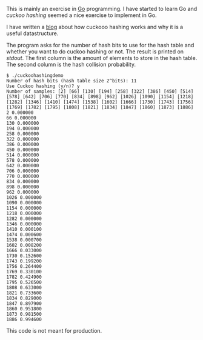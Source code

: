 This is mainly an exercise in [Go](https://golang.org/) programming. I have
started to learn Go and _cuckoo hashing_ seemed a nice exercise to implement
in Go.

I have written a
[blog](https://kirk.rvdp.org/homepage/posts/2019/cuckoo-hashing/)
about how cuckooo hashing works and why it is a useful datastructure.

The program asks for the number of hash bits to use for the hash
table and whether you want to do cuckoo hashing or not. The result
is printed on _stdout_. The first column is the amount of elements
to store in the hash table. The second column is the hash
collision probability.
```
$ ./cuckoohashingdemo
Number of hash bits (hash table size 2^bits): 11
Use Cuckoo hashing (y/n)? y
Number of samples: [2] [66] [130] [194] [258] [322] [386] [450] [514] [578] [642] [706] [770] [834] [898] [962] [1026] [1090] [1154] [1218] [1282] [1346] [1410] [1474] [1538] [1602] [1666] [1730] [1743] [1756] [1769] [1782] [1795] [1808] [1821] [1834] [1847] [1860] [1873] [1886]
2 0.000000
66 0.000000
130 0.000000
194 0.000000
258 0.000000
322 0.000000
386 0.000000
450 0.000000
514 0.000000
578 0.000000
642 0.000000
706 0.000000
770 0.000000
834 0.000000
898 0.000000
962 0.000000
1026 0.000000
1090 0.000000
1154 0.000000
1218 0.000000
1282 0.000000
1346 0.000000
1410 0.000100
1474 0.000600
1538 0.000700
1602 0.008200
1666 0.033000
1730 0.152600
1743 0.199200
1756 0.264400
1769 0.330100
1782 0.424900
1795 0.526500
1808 0.633000
1821 0.733600
1834 0.829000
1847 0.897900
1860 0.951800
1873 0.981500
1886 0.994600
```

This code is not meant for production.
